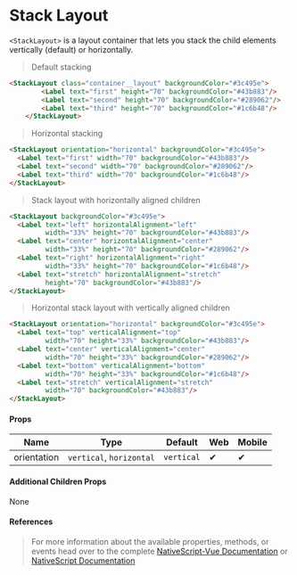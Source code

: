 # Stack Layout

`<StackLayout>` is a layout container that lets you stack the child elements vertically (default) or horizontally.

> Default stacking

<DocExampleBox codeBox="https://codesandbox.io/s/9yv6r4ok7y">

```html
<StackLayout class="container__layout" backgroundColor="#3c495e">
        <Label text="first" height="70" backgroundColor="#43b883"/>
        <Label text="second" height="70" backgroundColor="#289062"/>
        <Label text="third" height="70" backgroundColor="#1c6b48"/>
    </StackLayout>
```
<StackLayoutDoc />
</DocExampleBox>

> Horizontal stacking

<DocExampleBox codeBox="https://codesandbox.io/s/9yv6r4ok7y">

```html
<StackLayout orientation="horizontal" backgroundColor="#3c495e">
  <Label text="first" width="70" backgroundColor="#43b883"/>
  <Label text="second" width="70" backgroundColor="#289062"/>
  <Label text="third" width="70" backgroundColor="#1c6b48"/>
</StackLayout>
```
<StackLayoutHorizontalDoc />
</DocExampleBox>

> Stack layout with horizontally aligned children

<DocExampleBox codeBox="https://codesandbox.io/s/9yv6r4ok7y">

```html
<StackLayout backgroundColor="#3c495e">
  <Label text="left" horizontalAlignment="left"
         width="33%" height="70" backgroundColor="#43b883"/>
  <Label text="center" horizontalAlignment="center"
         width="33%" height="70" backgroundColor="#289062"/>
  <Label text="right" horizontalAlignment="right"
         width="33%" height="70" backgroundColor="#1c6b48"/>
  <Label text="stretch" horizontalAlignment="stretch"
         height="70" backgroundColor="#43b883"/>
</StackLayout>
```
<StackLayoutHorizontalChildrenDoc />
</DocExampleBox>

> Horizontal stack layout with vertically aligned children

<DocExampleBox codeBox="https://codesandbox.io/s/9yv6r4ok7y">

```html
<StackLayout orientation="horizontal" backgroundColor="#3c495e">
  <Label text="top" verticalAlignment="top"
         width="70" height="33%" backgroundColor="#43b883"/>
  <Label text="center" verticalAlignment="center"
         width="70" height="33%" backgroundColor="#289062"/>
  <Label text="bottom" verticalAlignment="bottom"
         width="70" height="33%" backgroundColor="#1c6b48"/>
  <Label text="stretch" verticalAlignment="stretch"
         width="70" backgroundColor="#43b883"/>
</StackLayout>
```
<StackLayoutVerticalChildrenDoc />
</DocExampleBox>










#### Props

| Name        | Type                     | Default    | Web | Mobile |
| ----------- | ------------------------ | ---------- | --- | ------ |
| orientation | `vertical`, `horizontal` | `vertical` | ✔   | ✔      |

#### Additional Children Props

None

#### References

> For more information about the available properties, methods, or events head over to the complete [NativeScript-Vue Documentation](https://nativescript-vue.org/en/docs/elements/layouts/stack-layout/)
> or [NativeScript Documentation](https://docs.nativescript.org/api-reference/modules/_ui_layouts_stack_layout_)
